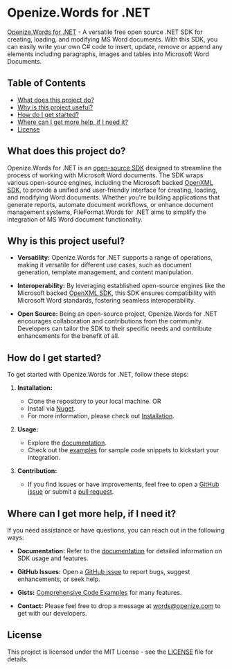 # Openize.Words for .NET

[Openize.Words for .NET](https://github.com/openize-words/Openize.Words-for-.NET) - A versatile free open source .NET SDK for creating, loading, and modifying MS Word documents. With this SDK, you can easily write your own C# code to insert, update, remove or append any elements including paragraphs, images and tables into Microsoft Word Documents.

## Table of Contents

- [What does this project do?](#what-does-this-project-do)
- [Why is this project useful?](#why-is-this-project-useful)
- [How do I get started?](#how-do-i-get-started)
- [Where can I get more help, if I need it?](#where-can-i-get-more-help-if-i-need-it)
- [License](#license)

## What does this project do?

Openize.Words for .NET is an [open-source SDK](https://github.com/openize-words/Openize.Words-for-.NET) designed to streamline the process of working with Microsoft Word documents. The SDK wraps various open-source engines, including the Microsoft backed [OpenXML SDK](https://github.com/dotnet/Open-XML-SDK), to provide a unified and user-friendly interface for creating, loading, and modifying Word documents. Whether you're building applications that generate reports, automate document workflows, or enhance document management systems, FileFormat.Words for .NET aims to simplify the integration of MS Word document functionality.

## Why is this project useful?

- **Versatility:** Openize.Words for .NET supports a range of operations, making it versatile for different use cases, such as document generation, template management, and content manipulation.

- **Interoperability:** By leveraging established open-source engines like the Microsoft backed [OpenXML SDK](https://github.com/dotnet/Open-XML-SDK), this SDK ensures compatibility with Microsoft Word standards, fostering seamless interoperability.

- **Open Source:** Being an open-source project, Openize.Words for .NET encourages collaboration and contributions from the community. Developers can tailor the SDK to their specific needs and contribute enhancements for the benefit of all.

## How do I get started?

To get started with Openize.Words for .NET, follow these steps:

1. **Installation:**
   - Clone the repository to your local machine. OR
   - Install via [Nuget](https://www.nuget.org/packages/Openize.Words).
   - For more information, please check out [Installation](https://www.nuget.org/packages/Openize.Words).

2. **Usage:**
   - Explore the [documentation](https://www.openize.com/).
   - Check out the [examples](https://github.com/openize-words-gists/Openize.Words-for-.NET/) for sample code snippets to kickstart your integration.

3. **Contribution:**
   - If you find issues or have improvements, feel free to open a [GitHub issue](https://github.com/openize-words/Openize.Words-for-.NET/issues) or submit a [pull request](https://github.com/openize-words/Openize.Words-for-.NET/pulls).

## Where can I get more help, if I need it?

If you need assistance or have questions, you can reach out in the following ways:

- **Documentation:** Refer to the [documentation](https://www.openize.com) for detailed information on SDK usage and features.

- **GitHub Issues:** Open a [GitHub issue](https://github.com/openize-words/Openize.Words-for-.NET/issues) to report bugs, suggest enhancements, or seek help.

- **Gists:** [Comprehensive Code Examples](https://github.com/openize-words-gists/Openize.Words-for-.NET/) for many features.

- **Contact:** Please feel free to drop a message at words@openize.com to get with our developers.

## License

This project is licensed under the MIT License - see the [LICENSE](https://github.com/openize-words/Openize.Words-for-.NET/blob/main/LICENSE) file for details.
